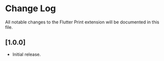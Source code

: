 # Change Log

All notable changes to the Flutter Print extension will be documented in this file.

## [1.0.0]

- Initial release.
